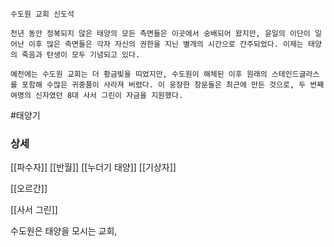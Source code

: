 
```
수도원 교회 신도석

천년 동안 정복되지 않은 태양의 모든 측면들은 이곳에서 숭배되어 왔지만, 윤일의 이단이 일어난 이후 많은 측면들은 각자 자신의 권한을 지닌 별개의 시간으로 간주되었다. 이제는 태양의 죽음과 탄생이 모두 기념되고 있다.

예전에는 수도원 교회는 더 황금빛을 띠었지만, 수도원이 해체된 이후 원래의 스테인드글라스를 포함해 수많은 귀중품이 사라져 버렸다. 이 웅장한 창문들은 최근에 만든 것으로, 두 번째 여명의 신자였던 8대 사서 그린이 자금을 지원했다.
```

#태양기 

### 상세

[[파수자]]
[[반월]]
[[누더기 태양]]
[[기상자]]

[[오르간]]

[[사서 그린]]

 수도원은 태양을 모시는 교회, 

